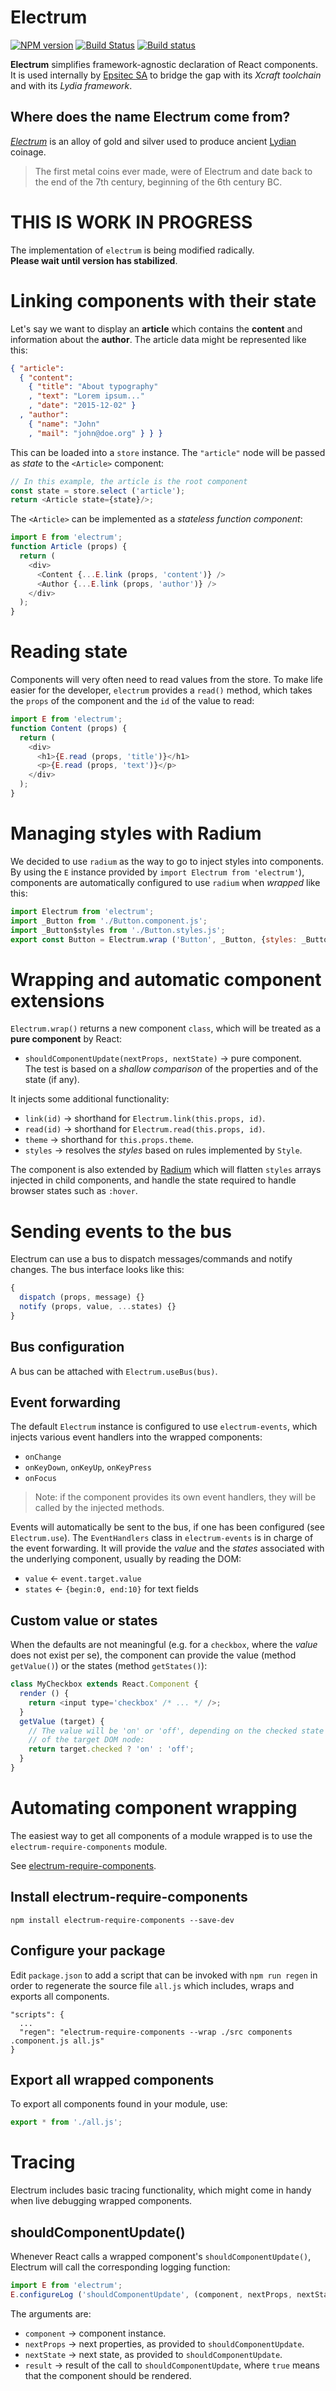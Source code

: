 # Electrum

[![NPM version](https://img.shields.io/npm/v/electrum.svg)](https://www.npmjs.com/package/electrum)
[![Build Status](https://travis-ci.org/epsitec-sa/electrum.svg?branch=master)](https://travis-ci.org/epsitec-sa/electrum)
[![Build status](https://ci.appveyor.com/api/projects/status/rik5ss091uvmcewh?svg=true)](https://ci.appveyor.com/project/epsitec/electrum)

**Electrum** simplifies framework-agnostic declaration of React components.
It is used internally by [Epsitec SA](https://github.com/epsitec-sa/) to
bridge the gap with its _Xcraft toolchain_ and with its _Lydia framework_.

## Where does the name Electrum come from?

[_Electrum_](http://en.wikipedia.org/wiki/Electrum) is an alloy of gold and
silver used to produce ancient [Lydian](http://en.wikipedia.org/wiki/Lydia)
coinage.

> The first metal coins ever made, were of Electrum and date back to the end
> of the 7th century, beginning of the 6th century BC.

# THIS IS WORK IN PROGRESS

The implementation of `electrum` is being modified radically.  
**Please wait until version has stabilized**.

# Linking components with their state

Let's say we want to display an **article** which contains the **content**
and information about the **author**. The article data might be represented
like this:

```json
{ "article":
  { "content":
    { "title": "About typography"
    , "text": "Lorem ipsum..."
    , "date": "2015-12-02" }
  , "author":
    { "name": "John"
    , "mail": "john@doe.org" } } }
```

This can be loaded into a `store` instance. The `"article"` node will be
passed as _state_ to the `<Article>` component:

```javascript
// In this example, the article is the root component
const state = store.select ('article');
return <Article state={state}/>;
```

The `<Article>` can be implemented as a _stateless function component_:

```javascript
import E from 'electrum';
function Article (props) {
  return (
    <div>
      <Content {...E.link (props, 'content')} />
      <Author {...E.link (props, 'author')} />
    </div>
  );
}
```

# Reading state

Components will very often need to read values from the store. To make life
easier for the developer, `electrum` provides a `read()` method, which takes
the `props` of the component and the `id` of the value to read:

```javascript
import E from 'electrum';
function Content (props) {
  return (
    <div>
      <h1>{E.read (props, 'title')}</h1>
      <p>{E.read (props, 'text')}</p>
    </div>
  );
}
```

# Managing styles with Radium

We decided to use `radium` as the way to go to inject styles into components.
By using the `E` instance provided by `import Electrum from 'electrum'`),
components are automatically configured to use `radium` when _wrapped_ like
this:

```javascript
import Electrum from 'electrum';
import _Button from './Button.component.js';
import _Button$styles from './Button.styles.js';
export const Button = Electrum.wrap ('Button', _Button, {styles: _Button$styles});
```

# Wrapping and automatic component extensions

`Electrum.wrap()` returns a new component `class`, which will be treated as a
**pure component** by React:

* `shouldComponentUpdate(nextProps, nextState)` &rarr; pure component.  
  The test is based on a _shallow comparison_ of the properties and of the state
  (if any).

It injects some additional functionality:

* `link(id)` &rarr; shorthand for `Electrum.link(this.props, id)`.
* `read(id)` &rarr; shorthand for `Electrum.read(this.props, id)`.
* `theme` &rarr; shorthand for `this.props.theme`.
* `styles` &rarr; resolves the _styles_ based on rules implemented by `Style`.

The component is also extended by [Radium](https://github.com/FormidableLabs/radium)
which will flatten `styles` arrays injected in child components, and handle the
state required to handle browser states such as `:hover`.

# Sending events to the bus

Electrum can use a bus to dispatch messages/commands and notify changes.
The bus interface looks like this:

```javascript
{
  dispatch (props, message) {}
  notify (props, value, ...states) {}
}
```

## Bus configuration

A bus can be attached with `Electrum.useBus(bus)`.

## Event forwarding

The default `Electrum` instance is configured to use `electrum-events`,
which injects various event handlers into the wrapped components:

* `onChange`
* `onKeyDown`, `onKeyUp`, `onKeyPress`
* `onFocus`

> Note: if the component provides its own event handlers, they will be
> called by the injected methods.

Events will automatically be sent to the bus, if one has been configured
(see `Electrum.use`). The `EventHandlers` class in `electrum-events` is
in charge of the event forwarding. It will provide the _value_ and the
_states_ associated with the underlying component, usually by reading
the DOM:

* `value` &larr; `event.target.value`
* `states` &larr; `{begin:0, end:10}` for text fields

## Custom value or states

When the defaults are not meaningful (e.g. for a `checkbox`, where the
_value_ does not exist per se), the component can provide the value
(method `getValue()`) or the states (method `getStates()`):

```javascript
class MyCheckbox extends React.Component {
  render () {
    return <input type='checkbox' /* ... */ />;
  }
  getValue (target) {
    // The value will be 'on' or 'off', depending on the checked state
    // of the target DOM node:
    return target.checked ? 'on' : 'off';
  }
}
```

# Automating component wrapping

The easiest way to get all components of a module wrapped is to use the
`electrum-require-components` module.

See [electrum-require-components](https://github.com/epsitec-sa/electrum-require-components).

## Install electrum-require-components

```
npm install electrum-require-components --save-dev
```

## Configure your package

Edit `package.json` to add a script that can be invoked with `npm run regen`
in order to regenerate the source file `all.js` which includes, wraps and exports
all components.

```
"scripts": {
  ...
  "regen": "electrum-require-components --wrap ./src components .component.js all.js"
}
```

## Export all wrapped components

To export all components found in your module, use:

```javascript
export * from './all.js';
```

# Tracing

Electrum includes basic tracing functionality, which might come in handy when
live debugging wrapped components.

## shouldComponentUpdate()

Whenever React calls a wrapped component's `shouldComponentUpdate()`, Electrum
will call the corresponding logging function:

```javascript
import E from 'electrum';
E.configureLog ('shouldComponentUpdate', (component, nextProps, nextState, result) => { /* ... */ });
```

The arguments are:

* `component` &rarr; component instance.
* `nextProps` &rarr; next properties, as provided to `shouldComponentUpdate`.
* `nextState` &rarr; next state, as provided to `shouldComponentUpdate`.
* `result` &rarr; result of the call to `shouldComponentUpdate`, where `true`
  means that the component should be rendered.
